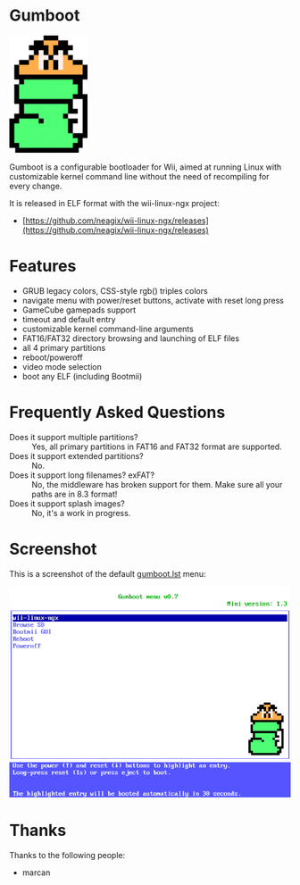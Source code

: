 # Gumboot

<a href="https://neagix.github.io/wii-linux-ngx/"><img alt="Gumboot" src="gumboot-logo.png" width="140" title="gumboot" /></a>

Gumboot is a configurable bootloader for Wii, aimed at running Linux with customizable kernel command line without the need of recompiling for every change.

It is released in ELF format with the wii-linux-ngx project:

* [https://github.com/neagix/wii-linux-ngx/releases](https://github.com/neagix/wii-linux-ngx/releases)

# Features

* GRUB legacy colors, CSS-style rgb() triples colors
* navigate menu with power/reset buttons, activate with reset long press
* GameCube gamepads support
* timeout and default entry
* customizable kernel command-line arguments
* FAT16/FAT32 directory browsing and launching of ELF files
* all 4 primary partitions
* reboot/poweroff
* video mode selection
* boot any ELF (including Bootmii)

# Frequently Asked Questions

<dl>
<dt>Does it support multiple partitions?</dt>
<dd>Yes, all primary partitions in FAT16 and FAT32 format are supported.</dd>
<dt>Does it support extended partitions?</dt>
<dd>No.</dd>
<dt>Does it support long filenames? exFAT?</dt>
<dd>No, the middleware has broken support for them. Make sure all your paths are in 8.3 format!</dd>
<dt>Does it support splash images?</dt>
<dd>No, it's a work in progress.</dd>
</dl>

# Screenshot

This is a screenshot of the default [gumboot.lst](https://github.com/neagix/wii-linux-ngx/blob/master/gumboot.lst) menu:

<img alt="Gumboot default menu" src="gumboot-default-menu.png" title="Gumboot default menu" />

# Thanks

Thanks to the following people:
* marcan

